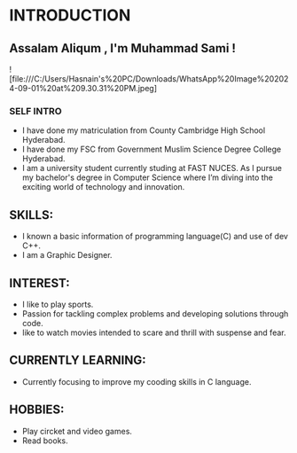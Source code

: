 # **INTRODUCTION**
## Assalam Aliqum , I'm Muhammad Sami !
![file:///C:/Users/Hasnain's%20PC/Downloads/WhatsApp%20Image%202024-09-01%20at%209.30.31%20PM.jpeg]
### **SELF INTRO**
+ I have done my matriculation from County Cambridge High School Hyderabad.<br> 
+ I have done my FSC from Government Muslim Science Degree College Hyderabad.<br>
+ I am a university student currently studing at FAST NUCES. As I pursue my bachelor's degree in Computer Science where I’m diving into the exciting world of technology and innovation.<br>
##  SKILLS: 
+ I known a basic information of programming language(C) and use of dev C++.<br>
+ I am a Graphic Designer.<br>
## INTEREST:
+ I like to play sports.<br>
+ Passion for tackling complex problems and developing solutions through code.<br>
+ like to watch movies intended to scare and thrill with suspense and fear.<br>
## CURRENTLY LEARNING:
+ Currently focusing to improve my cooding skills in C language.<br>
## HOBBIES:
+ Play circket and video games.
+ Read books. 



